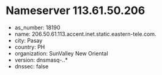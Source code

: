 # Nameserver 113.61.50.206

* as_number: 18190
* name: 206.50.61.113.accent.inet.static.eastern-tele.com.
* city: Pasay
* country: PH
* organization: SunValley New Oriental
* version: dnsmasq-*.*.*
* dnssec: false
